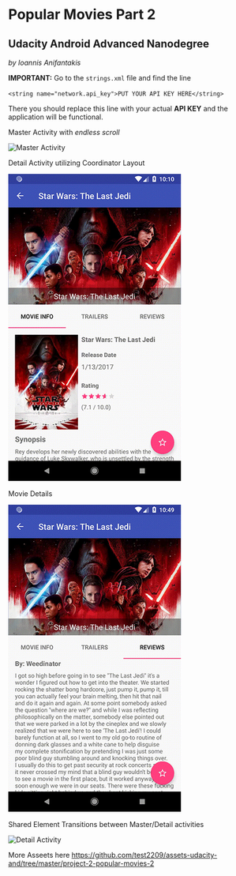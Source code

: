 # Popular Movies Part 2
## Udacity Android Advanced Nanodegree
*by Ioannis Anifantakis*

**IMPORTANT:**
Go to the `strings.xml` file and find the line

`<string name="network.api_key">PUT YOUR API KEY HERE</string>`

There you should replace this line with your actual **API KEY** and the application will be functional.

Master Activity with *endless scroll*

![Master Activity](https://raw.githubusercontent.com/test2209/assets-udacity-and/master/project-2-popular-movies-2/screenshot-1.gif)


Detail Activity utilizing Coordinator Layout

![Detail Activity](https://raw.githubusercontent.com/test2209/assets-udacity-and/master/project-2-popular-movies-2/screenshot-2.gif)

Movie Details

![Detail Activity](https://raw.githubusercontent.com/test2209/assets-udacity-and/master/project-2-popular-movies-2/screenshot-3.gif)

Shared Element Transitions between Master/Detail activities

![Detail Activity](https://raw.githubusercontent.com/test2209/assets-udacity-and/master/project-2-popular-movies-2/screenshot-4.gif)


More Asseets here
https://github.com/test2209/assets-udacity-and/tree/master/project-2-popular-movies-2